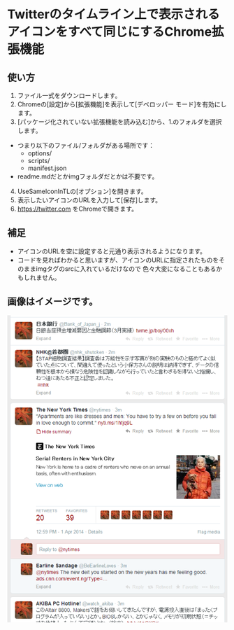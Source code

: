 # Twitterのタイムライン上で表示されるアイコンをすべて同じにするChrome拡張機能

## 使い方

1. ファイル一式をダウンロードします。
2. Chromeの[設定]から[拡張機能]を表示して[デベロッパー モード]を有効にします。
3. [パッケージ化されていない拡張機能を読み込む]から、1.のフォルダを選択します。
  * つまり以下のファイル/フォルダがある場所です：
    * options/
    * scripts/
    * manifest.json
  * readme.mdだとかimgフォルダだとかは不要です。
4. UseSameIconInTLの[オプション]を開きます。
5. 表示したいアイコンのURLを入力して[保存]します。
6. https://twitter.com をChromeで開きます。

## 補足

* アイコンのURLを空に設定すると元通り表示されるようになります。
* コードを見ればわかると思いますが、アイコンのURLに指定されたものをそのままimgタグのsrcに入れているだけなので
  色々大変になることもあるかもしれません。

## 画像はイメージです。

![Screenshot 01](img/ss01.png)

